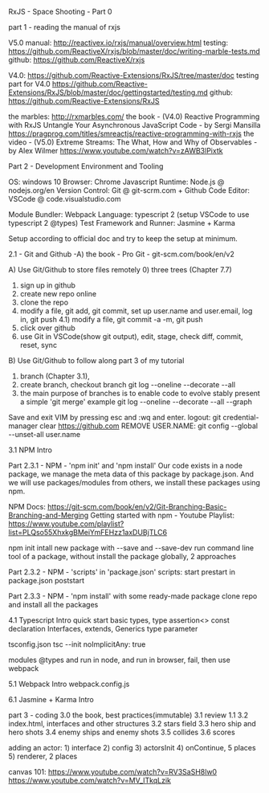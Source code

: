RxJS - Space Shooting - Part 0

part 1 - reading the manual of rxjs

V5.0
manual:
http://reactivex.io/rxjs/manual/overview.html
testing:
https://github.com/ReactiveX/rxjs/blob/master/doc/writing-marble-tests.md
github:
https://github.com/ReactiveX/rxjs

V4.0:
https://github.com/Reactive-Extensions/RxJS/tree/master/doc
testing part for V4.0
https://github.com/Reactive-Extensions/RxJS/blob/master/doc/gettingstarted/testing.md
github:
https://github.com/Reactive-Extensions/RxJS

the marbles:
http://rxmarbles.com/
the book - (V4.0) Reactive Programming with RxJS Untangle Your Asynchronous JavaScript Code - by Sergi Mansilla
https://pragprog.com/titles/smreactjs/reactive-programming-with-rxjs
the video - (V5.0) Extreme Streams: The What, How and Why of Observables - by Alex Wilmer
https://www.youtube.com/watch?v=zAWB3lPixtk



Part 2 - Development Environment and Tooling

OS: windows 10
Browser: Chrome
Javascript Runtime: Node.js @ nodejs.org/en
Version Control: Git @ git-scrm.com + Github
Code Editor: VSCode @ code.visualstudio.com

Module Bundler: Webpack
Language: typescript 2 (setup VSCode to use typescript 2 @types)
Test Framework and Runner: Jasmine + Karma

Setup according to official doc and try to keep the setup at minimum.






2.1 - Git and Github
-A) the book - Pro Git  - git-scm.com/book/en/v2

A) Use Git/Github to store files remotely
  0) three trees (Chapter 7.7)
  1) sign up in github
  2) create new repo online
  3) clone the repo
  4) modify a file, git add, git commit, set up user.name and user.email, log in, git push
    4.1) modify a file, git commit -a -m, git push
  5) click over github
  6) use Git in VSCode(show git output), edit, stage, check diff, commit, reset, sync


B) Use Git/Github to follow along part 3 of my tutorial
  1) branch (Chapter 3.1), 
  2) create branch, checkout branch
    git log --oneline --decorate --all
  3) the main purpose of branches is to enable code to evolve stably
    present a simple 'git merge' example
    git log --oneline --decorate --all --graph



Save and exit VIM by pressing esc and :wq and enter.
logout: git credential-manager clear https://github.com
REMOVE USER.NAME: git config --global --unset-all user.name



3.1 NPM Intro

Part 2.3.1 - NPM - 'npm init' and 'npm install'
Our code exists in a node package, we manage the meta data of this package by package.json.
And we will use packages/modules from others, we install these packages using npm.

NPM Docs:
https://git-scm.com/book/en/v2/Git-Branching-Basic-Branching-and-Merging
Getting started with npm - Youtube Playlist:
https://www.youtube.com/playlist?list=PLQso55XhxkgBMeiYmFEHzz1axDUBjTLC6

npm init
intall new package with --save and --save-dev
run command line tool of a package, without install the package globally, 2 approaches

Part 2.3.2 - NPM - 'scripts' in 'package.json'
scripts: 
  start
  prestart in package.json
  poststart

Part 2.3.3 - NPM - 'npm install' with some ready-made package
clone repo and install all the packages


4.1 Typescript Intro
quick start
basic types, type assertion<>
const declaration
Interfaces, extends, 
Generics type parameter

tsconfig.json
tsc --init
noImplicitAny: true

modules
@types and run in node, and run in browser, fail, then use webpack

5.1 Webpack Intro
webpack.config.js



6.1 Jasmine + Karma Intro












part 3 - coding
  3.0 the book, best practices(immutable)
  3.1 review 1.1
  3.2 index.html, interfaces and other structures
  3.2 stars field
  3.3 hero ship and hero shots
  3.4 enemy ships and enemy shots
  3.5 collides
  3.6 scores

  adding an actor:
    1) interface
    2) config
    3) actorsInit
    4) onContinue, 5 places
    5) renderer, 2 places

canvas 101:
https://www.youtube.com/watch?v=RV3SaSH8lw0
https://www.youtube.com/watch?v=MV_ITkqLzik